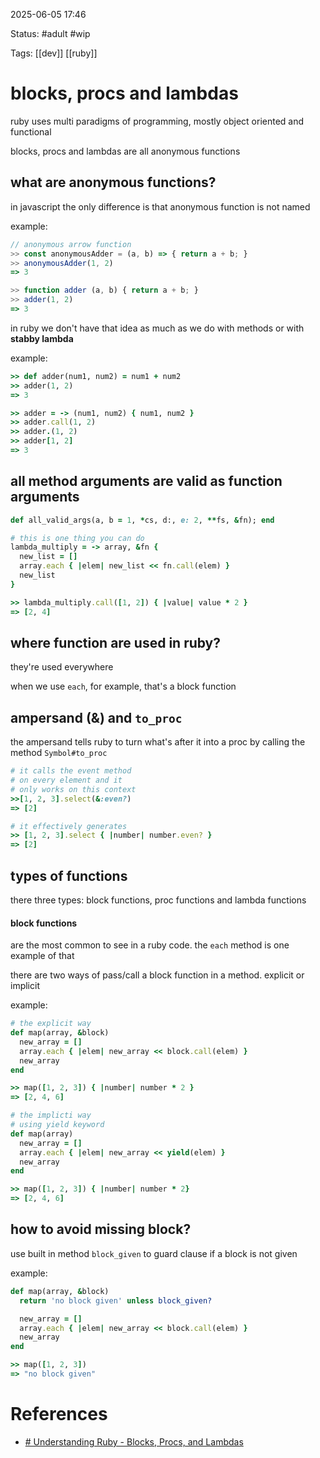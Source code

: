 2025-06-05 17:46

Status: #adult #wip

Tags: [[dev]] [[ruby]]

# blocks, procs and lambdas

ruby uses multi paradigms of programming, mostly object oriented and functional

blocks, procs and lambdas are all anonymous functions



## what are anonymous functions?

in javascript the only difference is that anonymous function is not named

example:
```javascript
// anonymous arrow function
>> const anonymousAdder = (a, b) => { return a + b; }
>> anonymousAdder(1, 2)
=> 3

>> function adder (a, b) { return a + b; }
>> adder(1, 2)
=> 3
```

in ruby we don't have that idea as much as we do with methods or with **stabby lambda**

example:
```ruby
>> def adder(num1, num2) = num1 + num2
>> adder(1, 2)
=> 3

>> adder = -> (num1, num2) { num1, num2 }
>> adder.call(1, 2)
>> adder.(1, 2)
>> adder[1, 2]
=> 3 
```




## all method arguments are valid as function arguments

```ruby
def all_valid_args(a, b = 1, *cs, d:, e: 2, **fs, &fn); end

# this is one thing you can do
lambda_multiply = -> array, &fn {
  new_list = []
  array.each { |elem| new_list << fn.call(elem) }
  new_list
}

>> lambda_multiply.call([1, 2]) { |value| value * 2 }
=> [2, 4]
```




## where function are used in ruby?

they're used everywhere

when we use `each`, for example, that's a block function




## ampersand (&) and `to_proc`

the ampersand tells ruby to turn what's after it into a proc by calling the method `Symbol#to_proc`

```ruby
# it calls the event method
# on every element and it
# only works on this context
>>[1, 2, 3].select(&:even?)
=> [2]

# it effectively generates
>> [1, 2, 3].select { |number| number.even? }
=> [2]
```




## types of functions

there three types: block functions, proc functions and lambda functions

#### block functions

are the most common to see in a ruby code. the `each` method is one example of that

there are two ways of pass/call a block function in a method. explicit or implicit

example:
```ruby
# the explicit way
def map(array, &block)
  new_array = []
  array.each { |elem| new_array << block.call(elem) }
  new_array
end

>> map([1, 2, 3]) { |number| number * 2 }
=> [2, 4, 6]

# the implicti way
# using yield keyword
def map(array)
  new_array = []
  array.each { |elem| new_array << yield(elem) }
  new_array
end

>> map([1, 2, 3]) { |number| number * 2}
=> [2, 4, 6]
```




## how to avoid missing block?

use built in method `block_given` to guard clause if a block is not given

example:
```ruby
def map(array, &block)
  return 'no block given' unless block_given?

  new_array = []
  array.each { |elem| new_array << block.call(elem) }
  new_array
end

>> map([1, 2, 3])
=> "no block given"
```
# References
- [# Understanding Ruby - Blocks, Procs, and Lambdas](https://dev.to/baweaver/understanding-ruby-blocks-procs-and-lambdas-24o0)
